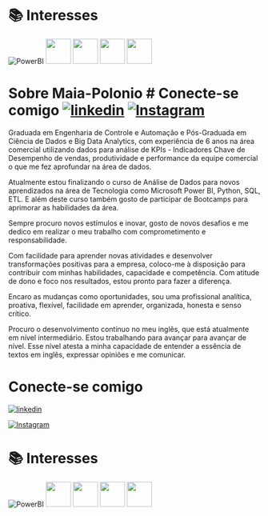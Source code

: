 
# 📚 Interesses
![PowerBI](https://img.shields.io/badge/Power%20BI-F2C811.svg?style=for-the-badge&logo=Power-BI&logoColor=black)  <img src="https://cdn.jsdelivr.net/gh/devicons/devicon@latest/icons/python/python-original-wordmark.svg" width="50" height="50" />   <img src="https://cdn.jsdelivr.net/gh/devicons/devicon@latest/icons/mysql/mysql-original-wordmark.svg" width="50" height="50" />   <img src="https://cdn.jsdelivr.net/gh/devicons/devicon@latest/icons/microsoftsqlserver/microsoftsqlserver-original-wordmark.svg" width="50" height="50" /> 
<img src="https://cdn.jsdelivr.net/gh/devicons/devicon@latest/icons/amazonwebservices/amazonwebservices-original-wordmark.svg" width="50" height="50" />
          
# Sobre Maia-Polonio # Conecte-se comigo [![linkedin](https://img.shields.io/badge/linkedin-0A66C2?style=for-the-badge&logo=linkedin&logoColor=white)](https://www.linkedin.com/)   [![Instagram](https://img.shields.io/badge/Instagram-000?style=for-the-badge&logo=instagram)](https://www.instagram.com/maiapolonio/)

Graduada em Engenharia de Controle e Automação e Pós-Graduada em Ciência de Dados e Big Data Analytics, com experiência de 6 anos na área comercial utilizando dados para análise de KPIs - Indicadores Chave de Desempenho de vendas, produtividade e performance da equipe comercial o que me fez aprofundar na área de dados.

Atualmente estou finalizando o curso de Análise de Dados para novos aprendizados na área de Tecnologia como Microsoft Power BI, Python, SQL, ETL. E além deste curso também gosto de participar de Bootcamps para aprimorar as habilidades da área.

Sempre procuro novos estímulos e inovar, gosto de novos desafios e me dedico em realizar o meu trabalho com comprometimento e responsabilidade.

Com facilidade para aprender novas atividades e desenvolver transformações positivas para a empresa, coloco-me à disposição para contribuir com minhas habilidades, capacidade e competência. Com atitude de dono e foco nos resultados, estou pronto para fazer a diferença.

Encaro as mudanças como oportunidades, sou uma profissional analítica, proativa, flexível, facilidade em aprender, organizada, honesta e senso crítico.

Procuro o desenvolvimento contínuo no meu inglês, que está atualmente em nível intermediário. Estou trabalhando para avançar para avançar de nível. Esse nível atesta a minha capacidade de entender a essência de textos em inglês, expressar opiniões e me comunicar.

# Conecte-se comigo

[![linkedin](https://img.shields.io/badge/linkedin-0A66C2?style=for-the-badge&logo=linkedin&logoColor=white)](https://www.linkedin.com/)

[![Instagram](https://img.shields.io/badge/Instagram-000?style=for-the-badge&logo=instagram)](https://www.instagram.com/maiapolonio/)

# 📚 Interesses

![PowerBI](https://img.shields.io/badge/Power%20BI-F2C811.svg?style=for-the-badge&logo=Power-BI&logoColor=black)  <img src="https://cdn.jsdelivr.net/gh/devicons/devicon@latest/icons/python/python-original-wordmark.svg" width="50" height="50" />   <img src="https://cdn.jsdelivr.net/gh/devicons/devicon@latest/icons/mysql/mysql-original-wordmark.svg" width="50" height="50" />   <img src="https://cdn.jsdelivr.net/gh/devicons/devicon@latest/icons/microsoftsqlserver/microsoftsqlserver-original-wordmark.svg" width="50" height="50" /> 
<img src="https://cdn.jsdelivr.net/gh/devicons/devicon@latest/icons/amazonwebservices/amazonwebservices-original-wordmark.svg" width="50" height="50" />
          
          
          
          
